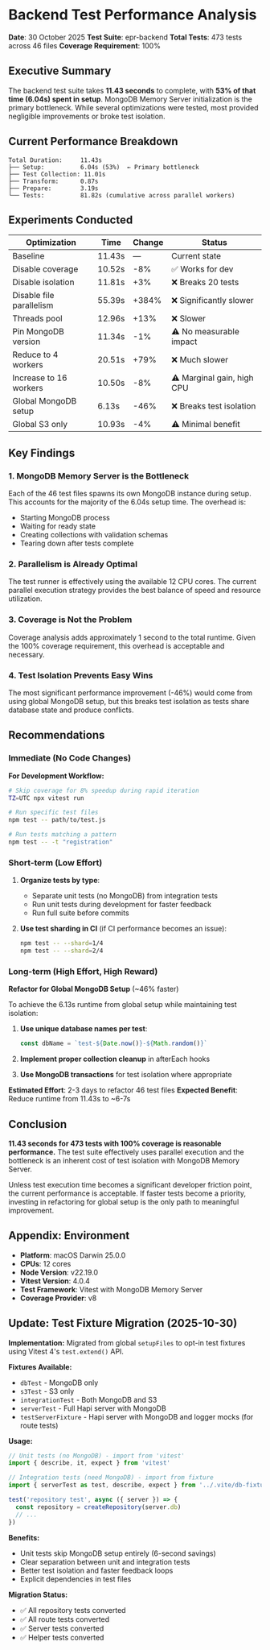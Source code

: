 # Backend Test Performance Analysis

**Date**: 30 October 2025
**Test Suite**: epr-backend
**Total Tests**: 473 tests across 46 files
**Coverage Requirement**: 100%

## Executive Summary

The backend test suite takes **11.43 seconds** to complete, with **53% of that time (6.04s) spent in setup**. MongoDB Memory Server initialization is the primary bottleneck. While several optimizations were tested, most provided negligible improvements or broke test isolation.

## Current Performance Breakdown

```
Total Duration:     11.43s
├── Setup:          6.04s (53%)  ← Primary bottleneck
├── Test Collection: 11.01s
├── Transform:      0.87s
├── Prepare:        3.19s
└── Tests:          81.82s (cumulative across parallel workers)
```

## Experiments Conducted

| Optimization             | Time   | Change | Status                     |
| ------------------------ | ------ | ------ | -------------------------- |
| Baseline                 | 11.43s | —      | Current state              |
| Disable coverage         | 10.52s | -8%    | ✅ Works for dev           |
| Disable isolation        | 11.81s | +3%    | ❌ Breaks 20 tests         |
| Disable file parallelism | 55.39s | +384%  | ❌ Significantly slower    |
| Threads pool             | 12.96s | +13%   | ❌ Slower                  |
| Pin MongoDB version      | 11.34s | -1%    | ⚠️ No measurable impact    |
| Reduce to 4 workers      | 20.51s | +79%   | ❌ Much slower             |
| Increase to 16 workers   | 10.50s | -8%    | ⚠️ Marginal gain, high CPU |
| Global MongoDB setup     | 6.13s  | -46%   | ❌ Breaks test isolation   |
| Global S3 only           | 10.93s | -4%    | ⚠️ Minimal benefit         |

## Key Findings

### 1. MongoDB Memory Server is the Bottleneck

Each of the 46 test files spawns its own MongoDB instance during setup. This accounts for the majority of the 6.04s setup time. The overhead is:

- Starting MongoDB process
- Waiting for ready state
- Creating collections with validation schemas
- Tearing down after tests complete

### 2. Parallelism is Already Optimal

The test runner is effectively using the available 12 CPU cores. The current parallel execution strategy provides the best balance of speed and resource utilization.

### 3. Coverage is Not the Problem

Coverage analysis adds approximately 1 second to the total runtime. Given the 100% coverage requirement, this overhead is acceptable and necessary.

### 4. Test Isolation Prevents Easy Wins

The most significant performance improvement (-46%) would come from using global MongoDB setup, but this breaks test isolation as tests share database state and produce conflicts.

## Recommendations

### Immediate (No Code Changes)

**For Development Workflow:**

```bash
# Skip coverage for 8% speedup during rapid iteration
TZ=UTC npx vitest run

# Run specific test files
npm test -- path/to/test.js

# Run tests matching a pattern
npm test -- -t "registration"
```

### Short-term (Low Effort)

1. **Organize tests by type**:
   - Separate unit tests (no MongoDB) from integration tests
   - Run unit tests during development for faster feedback
   - Run full suite before commits

2. **Use test sharding in CI** (if CI performance becomes an issue):
   ```bash
   npm test -- --shard=1/4
   npm test -- --shard=2/4
   ```

### Long-term (High Effort, High Reward)

**Refactor for Global MongoDB Setup** (~46% faster)

To achieve the 6.13s runtime from global setup while maintaining test isolation:

1. **Use unique database names per test**:

   ```js
   const dbName = `test-${Date.now()}-${Math.random()}`
   ```

2. **Implement proper collection cleanup** in afterEach hooks

3. **Use MongoDB transactions** for test isolation where appropriate

**Estimated Effort**: 2-3 days to refactor 46 test files
**Expected Benefit**: Reduce runtime from 11.43s to ~6-7s

## Conclusion

**11.43 seconds for 473 tests with 100% coverage is reasonable performance.** The test suite effectively uses parallel execution and the bottleneck is an inherent cost of test isolation with MongoDB Memory Server.

Unless test execution time becomes a significant developer friction point, the current performance is acceptable. If faster tests become a priority, investing in refactoring for global setup is the only path to meaningful improvement.

## Appendix: Environment

- **Platform**: macOS Darwin 25.0.0
- **CPUs**: 12 cores
- **Node Version**: v22.19.0
- **Vitest Version**: 4.0.4
- **Test Framework**: Vitest with MongoDB Memory Server
- **Coverage Provider**: v8

## Update: Test Fixture Migration (2025-10-30)

**Implementation:** Migrated from global `setupFiles` to opt-in test fixtures using Vitest 4's `test.extend()` API.

**Fixtures Available:**

- `dbTest` - MongoDB only
- `s3Test` - S3 only
- `integrationTest` - Both MongoDB and S3
- `serverTest` - Full Hapi server with MongoDB
- `testServerFixture` - Hapi server with MongoDB and logger mocks (for route tests)

**Usage:**

```javascript
// Unit tests (no MongoDB) - import from 'vitest'
import { describe, it, expect } from 'vitest'

// Integration tests (need MongoDB) - import from fixture
import { serverTest as test, describe, expect } from '../.vite/db-fixture.js'

test('repository test', async ({ server }) => {
  const repository = createRepository(server.db)
  // ...
})
```

**Benefits:**

- Unit tests skip MongoDB setup entirely (6-second savings)
- Clear separation between unit and integration tests
- Better test isolation and faster feedback loops
- Explicit dependencies in test files

**Migration Status:**

- ✅ All repository tests converted
- ✅ All route tests converted
- ✅ Server tests converted
- ✅ Helper tests converted
